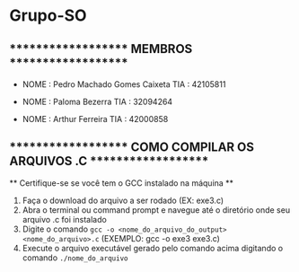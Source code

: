 # Grupo-SO
## ****************** MEMBROS ******************

* NOME : Pedro Machado Gomes Caixeta TIA  : 42105811

* NOME : Paloma Bezerra TIA  : 32094264

* NOME : Arthur Ferreira TIA  : 42000858

## ****************** COMO COMPILAR OS ARQUIVOS .C ******************
** Certifique-se se você tem o GCC instalado na máquina **
1. Faça o download do arquivo a ser rodado (EX: exe3.c)
2. Abra o terminal ou command prompt e navegue até o diretório onde seu arquivo .c foi instalado
3. Digite o comando ` gcc -o <nome_do_arquivo_do_output> <nome_do_arquivo>.c ` (EXEMPLO: gcc -o exe3 exe3.c) </sup>
4. Execute o arquivo executável gerado pelo comando acima digitando o comando ` ./nome_do_arquivo `

